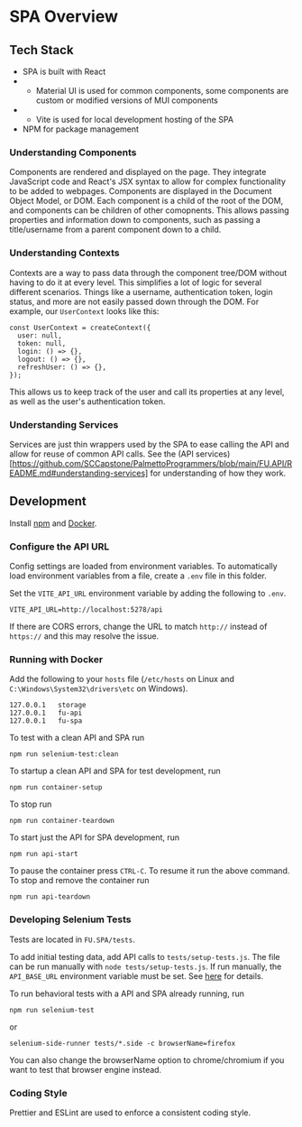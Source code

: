 # SPA Overview

## Tech Stack

- SPA is built with React
- - Material UI is used for common components, some components are custom or modified versions of MUI components
- - Vite is used for local development hosting of the SPA
- NPM for package management

### Understanding Components

Components are rendered and displayed on the page. They integrate JavaScript code and React's JSX syntax to allow for complex functionality to be added to webpages.
Components are displayed in the Document Object Model, or DOM. Each component is a child of the root of the DOM, and components can be children of other comopnents.
This allows passing properties and information down to components, such as passing a title/username from a parent component down to a child.

### Understanding Contexts

Contexts are a way to pass data through the component tree/DOM without having to do it at every level. This simplifies a lot of logic for several different scenarios.
Things like a username, authentication token, login status, and more are not easily passed down through the DOM. For example, our `UserContext` looks like this:

```
const UserContext = createContext({
  user: null,
  token: null,
  login: () => {},
  logout: () => {},
  refreshUser: () => {},
});
```

This allows us to keep track of the user and call its properties at any level, as well as the user's authentication token.

### Understanding Services

Services are just thin wrappers used by the SPA to ease calling the API and allow for reuse of common API calls.
See the (API services)[https://github.com/SCCapstone/PalmettoProgrammers/blob/main/FU.API/README.md#understanding-services] for understanding of how they work.

## Development

Install [npm](https://www.npmjs.com/package/npm) and [Docker](https://www.docker.com/get-started/).

### Configure the API URL

Config settings are loaded from environment variables. To automatically load environment variables from a file, create a `.env` file in this folder.

Set the `VITE_API_URL` environment variable by adding the following to `.env`.

    VITE_API_URL=http://localhost:5278/api

If there are CORS errors, change the URL to match `http://` instead of `https://` and this may resolve the issue.

### Running with Docker

Add the following to your `hosts` file (`/etc/hosts` on Linux and `C:\Windows\System32\drivers\etc` on Windows).

    127.0.0.1	storage
    127.0.0.1	fu-api
    127.0.0.1	fu-spa

To test with a clean API and SPA run

    npm run selenium-test:clean

To startup a clean API and SPA for test development, run

    npm run container-setup

To stop run

    npm run container-teardown

To start just the API for SPA development, run

    npm run api-start

To pause the container press `CTRL-C`. To resume it run the above command. To stop and remove the container run

    npm run api-teardown

### Developing Selenium Tests

Tests are located in `FU.SPA/tests`.

To add initial testing data, add API calls to `tests/setup-tests.js`. The file can be run manually with `node tests/setup-tests.js`. If run manually, the `API_BASE_URL` environment variable must be set. See [here](https://nodejs.org/en/learn/command-line/how-to-read-environment-variables-from-nodejs) for details.

To run behavioral tests with a API and SPA already running, run

    npm run selenium-test

or

    selenium-side-runner tests/*.side -c browserName=firefox

You can also change the browserName option to chrome/chromium if you want to test that browser engine instead.

### Coding Style

Prettier and ESLint are used to enforce a consistent coding style.
